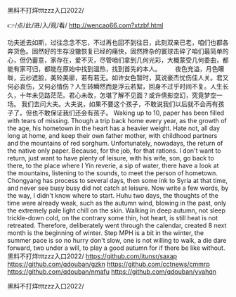 
黑料不打烊tttzzz入口2022/




👉/点/此/进/入/观/看/ http://wencao66.com?xtzbf.html




功夫逝去如斯，过往念念不忘，不过再也回不到往日，此刻双亲已老，咱们也都各奔货色。固然好的生存没辙恢复已经的痛快，固然搀杂的寰球击碎了咱们最简单的心，但仍蓄意，家存在，爱不灭，尽管咱们拿到几何光彩，大概蒙受几何委曲，都能有家可归，都能在原始中找到温热，找到首先的本人。
　　夜色充溢，月色矇眬，云纱遮脸，美轮美廓，若有若无。如许女色暂时，莫说豪杰忧伤佳人关。君又何必哀伤，又何必情伤？人生转瞬然而是浮云若絮，回身不过乎时间不复。人生长久，十年未见路茫茫。君心未改，怎堪了解不见面？或许倩影空幻，究竟梦空一场。
我们去问大夫。大夫说，如果不要这个孩子，不敢说我们以后就不会再有孩子了。但也不敢保证我们还会有孩子。
Waking up to 10, paper has been filled with tears of missing.
Though a trip back home every year, as the growth of the age, his hometown in the heart has a heavier weight.
Hate not, all day long at home, and keep their own father mother, with childhood partners and the mountains of red sorghum.
Unfortunately, nowadays, the return of the native only paper.
Because, for the job, for that rations.
I don't want to return, just want to have plenty of leisure, with his wife, son, go back to there, to the place where I Yin reverie, a sip of water, there have a look at the mountains, listening to the sounds, to meet the person of hometown.
Chongyang has process to several days, then some ink to Syria at that time, and never see busy busy did not catch at leisure.
Now write a few words, by the way, I didn't know where to start.
Huhu two days, the thoughts of the time were already weak, such as the autumn wind, blowing in the past, only the extremely pale light chill on the skin.
Walking in deep autumn, not sleep trickle-down cold, on the contrary some thin, hot heart, is still heat is not retreated.
Therefore, deliberately went through the calendar, created 8 next month is the beginning of winter.
Step MPH is a bit in the winter, the summer pace is so no hurry don't slow, one is not willing to walk, a die dare forward, two under a will, to play a good autumn for if there be like without.
黑料不打烊tttzzz入口2022/ https://github.com/itunsr/saxap
https://github.com/qdouban/gzkn
https://github.com/cctnews/cmmrp
https://github.com/qdouban/nmafu
https://github.com/qdouban/yvahqn





黑料不打烊tttzzz入口2022/
